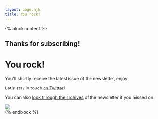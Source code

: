 ```yaml
---
layout: page.njk
title: You rock!
---
```


{% block content %}
  <div class="flex flex-wrap">
    <div class="flex-item">
      <h2>Thanks for subscribing!</h2>
      <h1>You rock!</h1>
      <p>You'll shortly receive the latest issue of the newsletter, enjoy!</p>
      <p>Let's stay in touch  <a href="https://twitter.com/christian_fei">on Twitter</a>!</p>
      <p>You can also <a href="https://buttondown.email/christianfei/archive">look through the archives</a> of the newsletter if you missed on</p>
    </div>
    <div class="flex-item">
      <img src="https://media.giphy.com/media/26gsjCZpPolPr3sBy/giphy.gif">
    </div>
    <!--
    <img src="https://media.giphy.com/media/AeWoyE3ZT90YM/giphy.gif">
    <img src="https://media.giphy.com/media/KJ1f5iTl4Oo7u/giphy.gif">
    <img src="https://media.giphy.com/media/QAsBwSjx9zVKoGp9nr/giphy.gif">
    -->
  </div>
{% endblock %}
